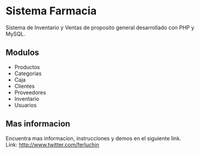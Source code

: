 # Sistema Farmacia
Sistema de Inventario y Ventas de proposito general desarrollado con PHP y MySQL.

## Modulos
- Productos
- Categorias
- Caja
- Clientes
- Proveedores
- Inventario
- Usuarios

## Mas informacion
Encuentra mas informacion, instrucciones y demos en el siguiente link.
Link: http://www.twitter.com/ferluchin